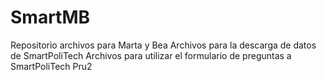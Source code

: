 # SmartMB
Repositorio archivos para Marta y Bea
Archivos para la descarga de datos de SmartPoliTech
Archivos para utilizar el formulario de preguntas a SmartPoliTech
Pru2

